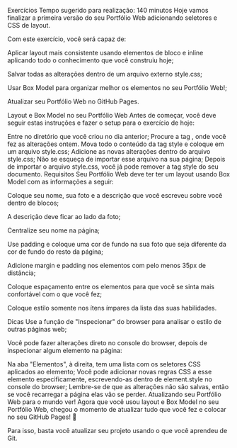 Exercícios
Tempo sugerido para realização: 140 minutos
Hoje vamos finalizar a primeira versão do seu Portfólio Web adicionando seletores e CSS de layout.

Com este exercício, você será capaz de:

Aplicar layout mais consistente usando elementos de bloco e inline aplicando todo o conhecimento que você construiu hoje;

Salvar todas as alterações dentro de um arquivo externo style.css;

Usar Box Model para organizar melhor os elementos no seu Portfólio Web!;

Atualizar seu Portfólio Web no GitHub Pages.

Layout e Box Model no seu Portfólio Web
Antes de começar, você deve seguir estas instruções e fazer o setup para o exercício de hoje:

Entre no diretório que você criou no dia anterior;
Procure a tag <style></style>, onde você fez as alterações ontem. Mova todo o conteúdo da tag style e coloque em um arquivo style.css;
Adicione as novas alterações dentro do arquivo style.css;
Não se esqueça de importar esse arquivo na sua página;
Depois de importar o arquivo style.css, você já pode remover a tag style do seu documento.
Requisitos
Seu Portfólio Web deve ter ter um layout usando Box Model com as informações a seguir:

Coloque seu nome, sua foto e a descrição que você escreveu sobre você dentro de blocos;

A descrição deve ficar ao lado da foto;

Centralize seu nome na página;

Use padding e coloque uma cor de fundo na sua foto que seja diferente da cor de fundo do resto da página;

Adicione margin e padding nos elementos com pelo menos 35px de distância;

Coloque espaçamento entre os elementos para que você se sinta mais confortável com o que você fez;

Coloque estilo somente nos ítens ímpares da lista das suas habilidades.

Dicas
Use a função de "Inspecionar" do browser para analisar o estilo de outras páginas web;

Você pode fazer alterações direto no console do browser, depois de inspecionar algum elemento na página:

Na aba "Elementos", à direita, tem uma lista com os seletores CSS aplicados ao elemento;
Você pode adicionar novas regras CSS a esse elemento especificamente, escrevendo-as dentro de element.style no console do browser;
Lembre-se de que as alterações não são salvas, então se você recarregar a página elas vão se perder.
Atualizando seu Portfólio Web para o mundo ver!
Agora que você usou layout e Box Model no seu Portfólio Web, chegou o momento de atualizar tudo que você fez e colocar no seu GitHub Pages! 🎉

Para isso, basta você atualizar seu projeto usando o que você aprendeu de Git.